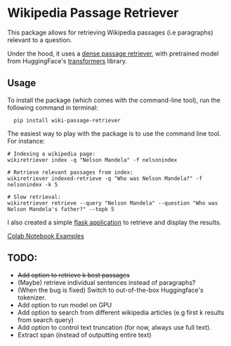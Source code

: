 # Wikipedia Passage Retriever

This package allows for retrieving Wikipedia passages (i.e paragraphs) relevant to a question.

Under the hood, it uses a [dense passage retriever](https://arxiv.org/pdf/2004.04906.pdf), with pretrained model from HuggingFace's [transformers](https://github.com/huggingface/transformers) library.

## Usage

To install the package (which comes with the command-line tool), run the following command in terminal:
```
  pip install wiki-passage-retriever
```

The easiest way to play with the package is to use the command line tool. For instance:
```
# Indexing a wikipedia page:
wikiretriever index -q "Nelson Mandela" -f nelsonindex

# Retrieve relevant passages from index:
wikiretriever indexed-retrieve -q "Who was Nelson Mandela?" -f nelsonindex -k 5

# Slow retrieval:
wikiretriever retrieve --query "Nelson Mandela" --question "Who was Nelson Mandela's father?" --topk 5
```

I also created a simple [flask application](flask-app/) to retrieve and display the results.

[Colab Notebook Examples](https://colab.research.google.com/drive/1szwoqAAGgwKossSQenCFIvrWoX_CD_QU?usp=sharing)

## TODO:
  * ~~Add option to retrieve k best passages~~
  * (Maybe) retrieve individual sentences instead of paragraphs?
  * (When the bug is fixed) Switch to out-of-the-box Huggingface's tokenizer.
  * Add option to run model on GPU
  * Add option to search from different wikipedia articles (e.g first k results from search query)
  * Add option to control text truncation (for now, always use full text).
  * Extract span (instead of outputting entire text)
